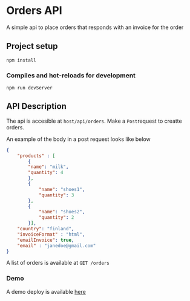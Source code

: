 # Orders API

A simple api to place orders that responds with an invoice for the order

## Project setup

```
npm install
```

### Compiles and hot-reloads for development

```
npm run devServer
```

## API Description

The api is accesible at `host/api/orders`.
Make a `Post`request to creatte orders.

An example of the body in a post request looks like below

```json
{
    "products" : [
        {
        "name": "milk",
        "quantity": 4
        },
        {
            "name": "shoes1",
            "quantity": 3
        },
        {
            "name": "shoes2",
            "quantity": 2
        }],
    "country": "finland",
    "invoiceFormat" : "html",
    "emailInvoice": true,
    "email" : "janedoe@gmail.com"
}

```

A list of orders is available at `GET /orders`

### Demo

A demo deploy is available [here](https://lamia-orders.herokuapp.com/api/orders)
